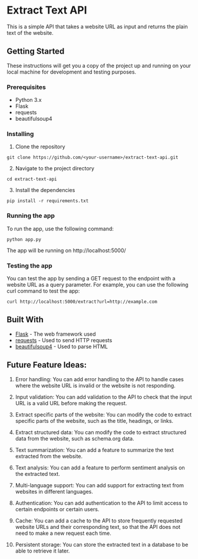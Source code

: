 # Extract Text API

This is a simple API that takes a website URL as input and returns the plain text of the website.

## Getting Started

These instructions will get you a copy of the project up and running on your local machine for development and testing purposes.

### Prerequisites

- Python 3.x
- Flask
- requests
- beautifulsoup4

### Installing

1. Clone the repository
```
git clone https://github.com/<your-username>/extract-text-api.git
```

2. Navigate to the project directory
```
cd extract-text-api
```

3. Install the dependencies
```
pip install -r requirements.txt
```


### Running the app

To run the app, use the following command:
```
python app.py
```

The app will be running on http://localhost:5000/

### Testing the app

You can test the app by sending a GET request to the endpoint with a website URL as a query parameter.
For example, you can use the following curl command to test the app:
```
curl http://localhost:5000/extract?url=http://example.com
```

## Built With

* [Flask](https://flask.palletsprojects.com/en/2.1.x/) - The web framework used
* [requests](https://requests.readthedocs.io/en/latest/) - Used to send HTTP requests
* [beautifulsoup4](https://beautiful-soup-4.readthedocs.io/en/latest/) - Used to parse HTML


## Future Feature Ideas:

1. Error handling: You can add error handling to the API to handle cases where the website URL is invalid or the website is not responding.

2. Input validation: You can add validation to the API to check that the input URL is a valid URL before making the request.

3. Extract specific parts of the website: You can modify the code to extract specific parts of the website, such as the title, headings, or links.

4. Extract structured data: You can modify the code to extract structured data from the website, such as schema.org data.

5. Text summarization: You can add a feature to summarize the text extracted from the website.

6. Text analysis: You can add a feature to perform sentiment analysis on the extracted text.

7. Multi-language support: You can add support for extracting text from websites in different languages.

8. Authentication: You can add authentication to the API to limit access to certain endpoints or certain users.

9. Cache: You can add a cache to the API to store frequently requested website URLs and their corresponding text, so that the API does not need to make a new request each time.

10. Persistent storage: You can store the extracted text in a database to be able to retrieve it later.